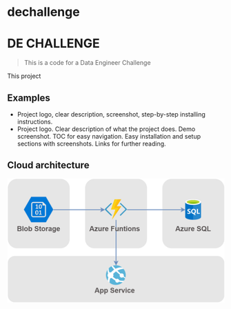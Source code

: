 # dechallenge
# DE CHALLENGE
> This is a code for a Data Engineer Challenge

This project

## Examples

- Project logo, clear description, screenshot, step-by-step installing instructions.
- Project logo. Clear description of what the project does. Demo screenshot. TOC for easy navigation. Easy installation and setup sections with screenshots. Links for further reading.



## Cloud architecture

<img src="0_cloud_arquitecture.png" />
